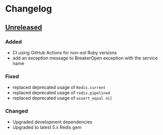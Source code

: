# Changelog

## [Unreleased]

### Added

- CI using GitHub Actions for non-eol Ruby versions
- add an exception message to BreakerOpen exception with the service name

### Fixed

- replaced deprecated usage of `Redis.current`
- replaced deprecated usage of `redis.pipelined`
- replaced deprecated usage of `assert_equal nil`

### Changed

- Upgraded development dependencies
- Upgraded to latest 5.x Redis gem

[unreleased]:
https://github.com/prognostikos/cb2/compare/02b79a4...HEAD
